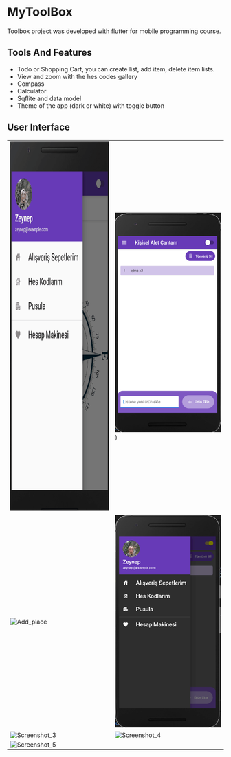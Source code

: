 # MyToolBox

Toolbox project was developed with flutter for mobile programming course.

## Tools And Features
- Todo or Shopping Cart, you can create list, add item, delete item lists.
- View and zoom with the hes codes gallery
- Compass
- Calculator
- Sqflite and data model
- Theme of the app (dark or white) with toggle button



## User Interface
|  |  |
| ------ | ------ |
|<img src="/assets/animation.gif" width="386" height="861">|![Toolbox](/assets/sc1.png))|
|![Add_place](/assets/sc6.png)|![Screenshot_2](/assets/sc2.png)|
|![Screenshot_3](/assets/sc3.png)|![Screenshot_4](/assets/sc4.png)|
|![Screenshot_5](/assets/sc5.png)|




